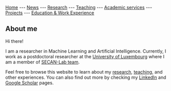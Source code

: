 [Home](README.md) --- [News](news.md) --- [Research](research.md) --- [Teaching](teaching.md) --- [Academic services](academic_services.md) --- [Projects](projects.md) --- [Education & Work Experience](education_and_work.md)

## About me

Hi there!

I am a researcher in Machine Learning and Artificial Intelligence. Currently, I work as a postdoctoral researcher at the [University of Luxembourg](https://wwwen.uni.lu/) 
where I am a member of [SECAN-Lab team](https://secan-lab.uni.lu/).

Feel free to browse this website to learn about my [research](research.md), [teaching](teaching.md), and other experiences. You can also find out more by checking my 
[LinkedIn](https://www.linkedin.com/in/marharyta-aleksandrova-8b567245/) and [Google Scholar](https://scholar.google.com/citations?user=rwcqydIAAAAJ&hl=en&oi=ao) pages.
